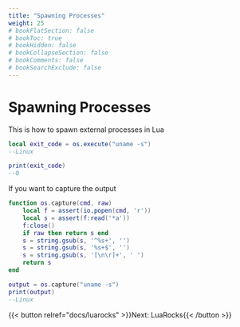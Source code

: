 ```yaml
---
title: "Spawning Processes"
weight: 25
# bookFlatSection: false
# bookToc: true
# bookHidden: false
# bookCollapseSection: false
# bookComments: false
# bookSearchExclude: false
---
```


# Spawning Processes

This is how to spawn external processes in Lua

```lua
local exit_code = os.execute("uname -s")
--Linux

print(exit_code)
--0
```

If you want to capture the output

```lua
function os.capture(cmd, raw)
    local f = assert(io.popen(cmd, 'r'))
    local s = assert(f:read('*a'))
    f:close()
    if raw then return s end
    s = string.gsub(s, '^%s+', '')
    s = string.gsub(s, '%s+$', '')
    s = string.gsub(s, '[\n\r]+', ' ')
    return s
end

output = os.capture("uname -s")
print(output)
--Linux
```

{{< button relref="docs/luarocks" >}}Next: LuaRocks{{< /button >}}
